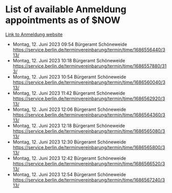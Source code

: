 # List of available Anmeldung appointments as of $NOW
[Link to Anmeldung website](https://service.berlin.de/terminvereinbarung/termin/tag.php?termin=1&anliegen[]=120686&dienstleisterlist=122210,122217,327316,122219,327312,122227,327314,122231,327346,122243,327348,122254,122252,329742,122260,329745,122262,329748,122271,327278,122273,327274,122277,327276,330436,122280,327294,122282,327290,122284,327292,122291,327270,122285,327266,122286,327264,122296,327268,150230,329760,122297,327286,122294,327284,122312,329763,122314,329775,122304,327330,122311,327334,122309,327332,317869,122281,327352,122279,329772,122283,122276,327324,122274,327326,122267,329766,122246,327318,122251,327320,122257,327322,122208,327298,122226,327300&herkunft=http%3A%2F%2Fservice.berlin.de%2Fdienstleistung%2F120686%2F)
- Montag, 12. Juni 2023 09:54 Bürgeramt Schöneweide https://service.berlin.de/terminvereinbarung/termin/time/1686556440/313/
- Montag, 12. Juni 2023 10:18 Bürgeramt Schöneweide https://service.berlin.de/terminvereinbarung/termin/time/1686557880/313/
- Montag, 12. Juni 2023 10:54 Bürgeramt Schöneweide https://service.berlin.de/terminvereinbarung/termin/time/1686560040/313/
- Montag, 12. Juni 2023 11:42 Bürgeramt Schöneweide https://service.berlin.de/terminvereinbarung/termin/time/1686562920/313/
- Montag, 12. Juni 2023 12:06 Bürgeramt Schöneweide https://service.berlin.de/terminvereinbarung/termin/time/1686564360/313/
- Montag, 12. Juni 2023 12:18 Bürgeramt Schöneweide https://service.berlin.de/terminvereinbarung/termin/time/1686565080/313/
- Montag, 12. Juni 2023 12:30 Bürgeramt Schöneweide https://service.berlin.de/terminvereinbarung/termin/time/1686565800/313/
- Montag, 12. Juni 2023 12:42 Bürgeramt Schöneweide https://service.berlin.de/terminvereinbarung/termin/time/1686566520/313/
- Montag, 12. Juni 2023 12:54 Bürgeramt Schöneweide https://service.berlin.de/terminvereinbarung/termin/time/1686567240/313/
